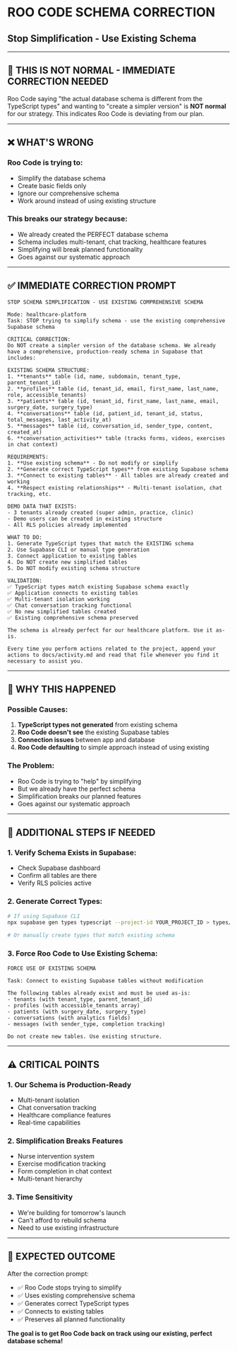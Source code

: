 # ROO CODE SCHEMA CORRECTION
## Stop Simplification - Use Existing Schema

---

## 🚨 THIS IS NOT NORMAL - IMMEDIATE CORRECTION NEEDED

Roo Code saying "the actual database schema is different from the TypeScript types" and wanting to "create a simpler version" is **NOT normal** for our strategy. This indicates Roo Code is deviating from our plan.

---

## ❌ WHAT'S WRONG

### **Roo Code is trying to:**
- Simplify the database schema
- Create basic fields only
- Ignore our comprehensive schema
- Work around instead of using existing structure

### **This breaks our strategy because:**
- We already created the PERFECT database schema
- Schema includes multi-tenant, chat tracking, healthcare features
- Simplifying will break planned functionality
- Goes against our systematic approach

---

## ✅ IMMEDIATE CORRECTION PROMPT

```
STOP SCHEMA SIMPLIFICATION - USE EXISTING COMPREHENSIVE SCHEMA

Mode: healthcare-platform
Task: STOP trying to simplify schema - use the existing comprehensive Supabase schema

CRITICAL CORRECTION:
Do NOT create a simpler version of the database schema. We already have a comprehensive, production-ready schema in Supabase that includes:

EXISTING SCHEMA STRUCTURE:
1. **tenants** table (id, name, subdomain, tenant_type, parent_tenant_id)
2. **profiles** table (id, tenant_id, email, first_name, last_name, role, accessible_tenants)
3. **patients** table (id, tenant_id, first_name, last_name, email, surgery_date, surgery_type)
4. **conversations** table (id, patient_id, tenant_id, status, total_messages, last_activity_at)
5. **messages** table (id, conversation_id, sender_type, content, created_at)
6. **conversation_activities** table (tracks forms, videos, exercises in chat context)

REQUIREMENTS:
1. **Use existing schema** - Do not modify or simplify
2. **Generate correct TypeScript types** from existing Supabase schema
3. **Connect to existing tables** - All tables are already created and working
4. **Respect existing relationships** - Multi-tenant isolation, chat tracking, etc.

DEMO DATA THAT EXISTS:
- 3 tenants already created (super admin, practice, clinic)
- Demo users can be created in existing structure
- All RLS policies already implemented

WHAT TO DO:
1. Generate TypeScript types that match the EXISTING schema
2. Use Supabase CLI or manual type generation
3. Connect application to existing tables
4. Do NOT create new simplified tables
5. Do NOT modify existing schema structure

VALIDATION:
✅ TypeScript types match existing Supabase schema exactly
✅ Application connects to existing tables
✅ Multi-tenant isolation working
✅ Chat conversation tracking functional
✅ No new simplified tables created
✅ Existing comprehensive schema preserved

The schema is already perfect for our healthcare platform. Use it as-is.

Every time you perform actions related to the project, append your actions to docs/activity.md and read that file whenever you find it necessary to assist you.
```

---

## 🎯 WHY THIS HAPPENED

### **Possible Causes:**
1. **TypeScript types not generated** from existing schema
2. **Roo Code doesn't see** the existing Supabase tables
3. **Connection issues** between app and database
4. **Roo Code defaulting** to simple approach instead of using existing

### **The Problem:**
- Roo Code is trying to "help" by simplifying
- But we already have the perfect schema
- Simplification breaks our planned features
- Goes against our systematic approach

---

## 🔧 ADDITIONAL STEPS IF NEEDED

### **1. Verify Schema Exists in Supabase:**
- Check Supabase dashboard
- Confirm all tables are there
- Verify RLS policies active

### **2. Generate Correct Types:**
```bash
# If using Supabase CLI
npx supabase gen types typescript --project-id YOUR_PROJECT_ID > types/supabase.ts

# Or manually create types that match existing schema
```

### **3. Force Roo Code to Use Existing Schema:**
```
FORCE USE OF EXISTING SCHEMA

Task: Connect to existing Supabase tables without modification

The following tables already exist and must be used as-is:
- tenants (with tenant_type, parent_tenant_id)
- profiles (with accessible_tenants array)
- patients (with surgery_date, surgery_type)
- conversations (with analytics fields)
- messages (with sender_type, completion tracking)

Do not create new tables. Use existing structure.
```

---

## ⚠️ CRITICAL POINTS

### **1. Our Schema is Production-Ready**
- Multi-tenant isolation
- Chat conversation tracking
- Healthcare compliance features
- Real-time capabilities

### **2. Simplification Breaks Features**
- Nurse intervention system
- Exercise modification tracking
- Form completion in chat context
- Multi-tenant hierarchy

### **3. Time Sensitivity**
- We're building for tomorrow's launch
- Can't afford to rebuild schema
- Need to use existing infrastructure

---

## 🚀 EXPECTED OUTCOME

After the correction prompt:
- ✅ Roo Code stops trying to simplify
- ✅ Uses existing comprehensive schema
- ✅ Generates correct TypeScript types
- ✅ Connects to existing tables
- ✅ Preserves all planned functionality

**The goal is to get Roo Code back on track using our existing, perfect database schema!**

